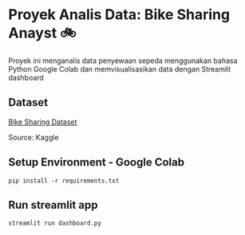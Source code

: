 # Proyek Analis Data: Bike Sharing Anayst 🚲

Proyek ini menganalis data penyewaan sepeda menggunakan bahasa Python Google Colab dan memvisualisasikan data dengan Streamlit dashboard

## Dataset
[Bike Sharing Dataset](https://www.kaggle.com/datasets/lakshmi25npathi/bike-sharing-dataset) 

Source: Kaggle

## Setup Environment - Google Colab
```
pip install -r requirements.txt
```

## Run streamlit app
```
streamlit run dashboard.py
```
